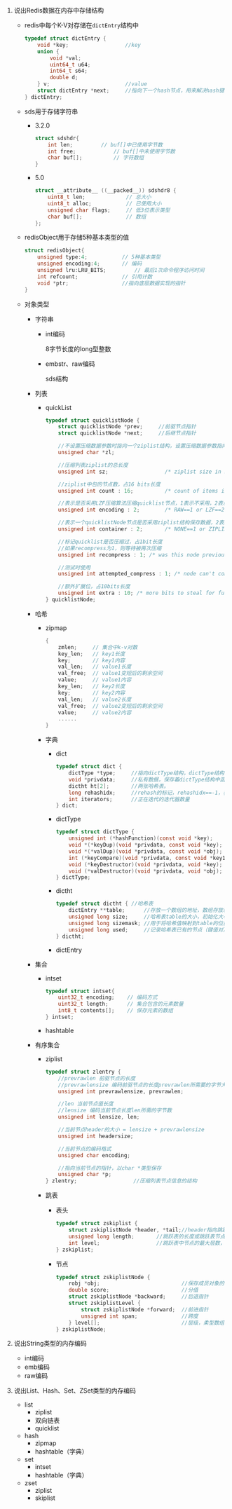 1. 说出Redis数据在内存中存储结构

   + redis中每个K-V对存储在`dictEntry`结构中

     ```c
     typedef struct dictEntry {
         void *key;                  //key
         union {
             void *val;
             uint64_t u64;
             int64_t s64;
             double d;
         } v;                        //value
         struct dictEntry *next;     //指向下一个hash节点，用来解决hash键冲突（collision）
     } dictEntry;
     ```

   + sds用于存储字符串

     + 3.2.0

       ```c
       struct sdshdr{
           int len;			// buf[]中已使用字节数
           int free;			// buf[]中未使用字节数
           char buf[];			// 字符数组
       }
       ```

     + 5.0

       ```c
       struct __attribute__ ((__packed__)) sdshdr8 {
           uint8_t len; 			// 总大小
           uint8_t alloc; 			// 已使用大小
           unsigned char flags; 	// 低3位表示类型
           char buf[];				// 数组
       };
       ```

   + redisObject用于存储5种基本类型的值

     ```c
     struct redisObject{
         unsigned type:4;        	// 5种基本类型
         unsigned encoding:4;		// 编码
         unsigned lru:LRU_BITS; 		// 最后1次命令程序访问时间
         int refcount;				// 引用计数
         void *ptr;					//指向底层数据实现的指针
     }
     ```

   + 对象类型

     + 字符串

       + int编码

         8字节长度的long型整数

       + embstr、raw编码

         sds结构

     + 列表

       + quickList

         ```c
         typedef struct quicklistNode {
             struct quicklistNode *prev;     //前驱节点指针
             struct quicklistNode *next;     //后继节点指针
         
             //不设置压缩数据参数时指向一个ziplist结构，设置压缩数据参数指向quicklistLZF结构
             unsigned char *zl;
         
             //压缩列表ziplist的总长度
             unsigned int sz;                  /* ziplist size in bytes */
         
             //ziplist中包的节点数，占16 bits长度
             unsigned int count : 16;          /* count of items in ziplist */
         
             //表示是否采用LZF压缩算法压缩quicklist节点，1表示不采用，2表示采用，占2 bits长度
             unsigned int encoding : 2;        /* RAW==1 or LZF==2 */
         
             //表示一个quicklistNode节点是否采用ziplist结构保存数据，2表示采用，1表示不采用，默认是2，占2bits长度
             unsigned int container : 2;       /* NONE==1 or ZIPLIST==2 */
         
             //标记quicklist是否压缩过，占1bit长度
             //如果recompress为1，则等待被再次压缩
             unsigned int recompress : 1; /* was this node previous compressed? */
         
             //测试时使用
             unsigned int attempted_compress : 1; /* node can't compress; too small */
         
             //额外扩展位，占10bits长度
             unsigned int extra : 10; /* more bits to steal for future usage */
         } quicklistNode;
         ```

     + 哈希

       + zipmap

         ```c
         {
             zmlen;		// 集合中k-v对数
             key_len;	// key1长度
             key;		// key1内容
             val_len;	// value1长度
             val_free;	// value1变短后的剩余空间
             value;		// value1内容
             key_len;	// key2长度
             key;		// key2内容
             val_len;	// value2长度
             val_free;	// value2变短后的剩余空间
             value;		// value2内容
             ......
         }
         ```

       + 字典

         + dict

           ```c
           typedef struct dict {
               dictType *type;     //指向dictType结构，dictType结构中包含自定义的函数，这些函数使得key和value能够存储任何类型的数据。
               void *privdata;     //私有数据，保存着dictType结构中函数的参数。
               dictht ht[2];       //两张哈希表。
               long rehashidx;     //rehash的标记，rehashidx==-1，表示没在进行rehash
               int iterators;      //正在迭代的迭代器数量
           } dict;
           ```

         + dictType

           ```c
           typedef struct dictType {
               unsigned int (*hashFunction)(const void *key);      //计算hash值的函数
               void *(*keyDup)(void *privdata, const void *key);   //复制key的函数
               void *(*valDup)(void *privdata, const void *obj);   //复制value的函数
               int (*keyCompare)(void *privdata, const void *key1, const void *key2);  //比较key的函数
               void (*keyDestructor)(void *privdata, void *key);   //销毁key的析构函数
               void (*valDestructor)(void *privdata, void *obj);   //销毁val的析构函数
           } dictType;
           ```

         + dictht

           ```c
           typedef struct dictht { //哈希表
               dictEntry **table;      //存放一个数组的地址，数组存放着哈希表节点dictEntry的地址。
               unsigned long size;     //哈希表table的大小，初始化大小为4
               unsigned long sizemask; //用于将哈希值映射到table的位置索引。它的值总是等于(size-1)。
               unsigned long used;     //记录哈希表已有的节点（键值对）数量。
           } dictht;
           ```

         + dictEntry

     + 集合

       + intset

         ```c
         typedef struct intset{
             uint32_t encoding;    // 编码方式
             uint32_t length;      // 集合包含的元素数量
             int8_t contents[];    // 保存元素的数组
         } intset;
         ```

       + hashtable

     + 有序集合

       + ziplist

         ```c
         typedef struct zlentry {
             //prevrawlen 前驱节点的长度
             //prevrawlensize 编码前驱节点的长度prevrawlen所需要的字节大小
             unsigned int prevrawlensize, prevrawlen;
         
             //len 当前节点值长度
             //lensize 编码当前节点长度len所需的字节数
             unsigned int lensize, len;
         
             //当前节点header的大小 = lensize + prevrawlensize
             unsigned int headersize;
         
             //当前节点的编码格式
             unsigned char encoding;
         
             //指向当前节点的指针，以char *类型保存
             unsigned char *p;
         } zlentry;                  //压缩列表节点信息的结构
         ```

       + 跳表

         + 表头

           ```c
           typedef struct zskiplist {
               struct zskiplistNode *header, *tail;//header指向跳跃表的表头节点，tail指向跳跃表的表尾节点
               unsigned long length;       //跳跃表的长度或跳跃表节点数量计数器，除去第一个节点
               int level;                  //跳跃表中节点的最大层数，除了第一个节点
           } zskiplist;
           ```

         + 节点

           ```c
           typedef struct zskiplistNode {
               robj *obj;                          //保存成员对象的地址
               double score;                       //分值
               struct zskiplistNode *backward;     //后退指针
               struct zskiplistLevel {
                   struct zskiplistNode *forward;  //前进指针
                   unsigned int span;              //跨度
               } level[];                          //层级，柔型数组
           } zskiplistNode;
           ```

2. 说出String类型的内存编码

   + int编码
   + emb编码
   + raw编码

3. 说出List、Hash、Set、ZSet类型的内存编码

   + list
     + ziplist
     + 双向链表
     + quicklist
   + hash
     + zipmap
     + hashtable（字典）
   + set
     + intset
     + hashtable（字典）
   + zset
     + ziplist
     + skiplist
